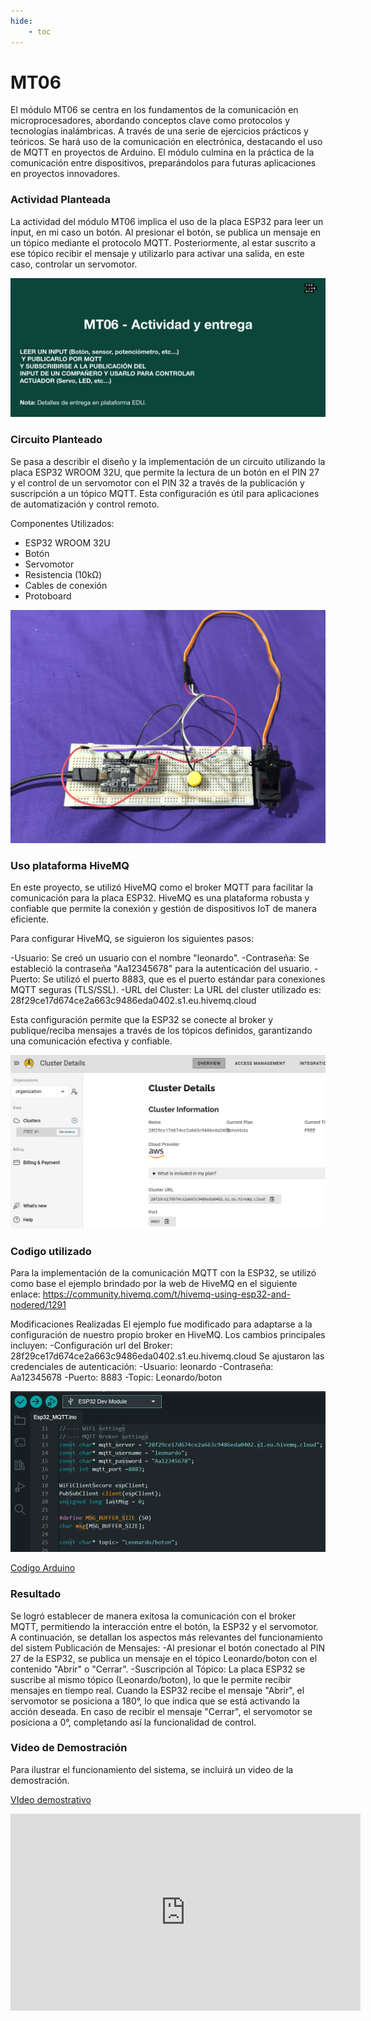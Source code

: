 ```yaml
---
hide:
    - toc
---
```


# MT06

El módulo MT06 se centra en los fundamentos de la comunicación en microprocesadores, abordando conceptos clave como protocolos y tecnologías inalámbricas. A través de una serie de ejercicios prácticos y teóricos. Se hará uso de la comunicación en electrónica, destacando el uso de MQTT en proyectos de Arduino. El módulo culmina en la práctica de la comunicación entre dispositivos, preparándolos para futuras aplicaciones en proyectos innovadores.

### Actividad Planteada 

La actividad del módulo MT06 implica el uso de la placa ESP32 para leer un input, en mi caso un botón. Al presionar el botón, se publica un mensaje en un tópico mediante el protocolo MQTT. Posteriormente, al estar suscrito a ese tópico recibir el mensaje y utilizarlo para activar una salida, en este caso, controlar un servomotor. 

![](../images/MT06/image_01.png)

### Circuito Planteado 

Se pasa a describir el diseño y la implementación de un circuito utilizando la placa ESP32 WROOM 32U, que permite la lectura de un botón en el PIN 27 y el control de un servomotor con el PIN 32 a través de la publicación y suscripción a un tópico MQTT. Esta configuración es útil para aplicaciones de automatización y control remoto.

Componentes Utilizados:
- ESP32 WROOM 32U
- Botón
- Servomotor
- Resistencia (10kΩ)
- Cables de conexión
- Protoboard

![](../images/MT06/image_02.png)


### Uso plataforma HiveMQ

En este proyecto, se utilizó HiveMQ como el broker MQTT para facilitar la comunicación para la placa ESP32. HiveMQ es una plataforma robusta y confiable que permite la conexión y gestión de dispositivos IoT de manera eficiente.

Para configurar HiveMQ, se siguieron los siguientes pasos:

-Usuario: Se creó un usuario con el nombre "leonardo".
-Contraseña: Se estableció la contraseña "Aa12345678" para la autenticación del usuario.
-Puerto: Se utilizó el puerto 8883, que es el puerto estándar para conexiones MQTT seguras (TLS/SSL).
-URL del Cluster: La URL del cluster utilizado es: 28f29ce17d674ce2a663c9486eda0402.s1.eu.hivemq.cloud

Esta configuración permite que la ESP32 se conecte al broker y publique/reciba mensajes a través de los tópicos definidos, garantizando una comunicación efectiva y confiable.

![](../images/MT06/image_03.png)

### Codigo utilizado 

Para la implementación de la comunicación MQTT con la ESP32, se utilizó como base el ejemplo brindado por la web de HiveMQ en el siguiente enlace: https://community.hivemq.com/t/hivemq-using-esp32-and-nodered/1291

Modificaciones Realizadas
El ejemplo fue modificado para adaptarse a la configuración de nuestro propio broker en HiveMQ. Los cambios principales incluyen:
-Configuración url del Broker: 28f29ce17d674ce2a663c9486eda0402.s1.eu.hivemq.cloud
Se ajustaron las credenciales de autenticación:
-Usuario: leonardo
-Contraseña: Aa12345678
-Puerto: 8883
-Topic: Leonardo/boton

![](../images/MT06/image_04.png)


[Codigo Arduino](https://drive.google.com/drive/folders/1w4mRK7PButow9gb915-O-dhv2mQNIxax?usp=sharing)


### Resultado

Se logró establecer de manera exitosa la comunicación con el broker MQTT, permitiendo la interacción entre el botón, la ESP32 y el servomotor. A continuación, se detallan los aspectos más relevantes del funcionamiento del sistem
Publicación de Mensajes:
-Al presionar el botón conectado al PIN 27 de la ESP32, se publica un mensaje en el tópico Leonardo/boton con el contenido "Abrir" o "Cerrar". 
-Suscripción al Tópico:
La placa ESP32 se suscribe al mismo tópico (Leonardo/boton), lo que le permite recibir mensajes en tiempo real.
Cuando la ESP32 recibe el mensaje "Abrir", el servomotor se posiciona a 180°, lo que indica que se está activando la acción deseada.
En caso de recibir el mensaje "Cerrar", el servomotor se posiciona a 0°, completando así la funcionalidad de control.

### Video de Demostración
Para ilustrar el funcionamiento del sistema, se incluirá un video de la demostración. 


[VIdeo demostrativo](https://www.youtube.com/watch?v=2I2lBsl9nMw)
<iframe width="560" height="315" src="https://www.youtube.com/embed/2I2lBsl9nMw" frameborder="0" allowfullscreen></iframe>